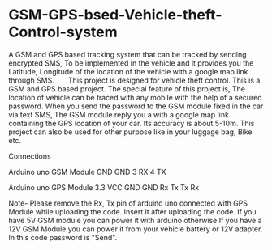 # GSM-GPS-bsed-Vehicle-theft-Control-system
A  GSM  and  GPS  based  tracking  system  that  can  be  tracked  by  sending  encrypted SMS,  To  be  implemented  in  the  vehicle  and  it  provides  you  the  Latitude,  Longitude of   the   location   of   the   vehicle   with   a   google   map   link   through   SMS.       
This project is designed for vehicle theft control. This is a GSM and GPS based project. The special feature of this project is, The location of vehicle can be traced with any mobile with the help of a secured password. When you send the password to the GSM module fixed in the car via text SMS, The GSM module reply you a with a google map link containing the GPS location of your car.
Its accuracy is about 5-10m.
This project can also be used for other purpose like in your luggage bag, Bike etc.

Connections

Arduino uno            GSM Module
GND                     GND
3                       RX
4                       TX

Arduino uno            GPS Module
3.3                       VCC
GND                       GND
Rx                        Tx
Tx                        Rx

Note- Please remove the Rx, Tx pin of arduino uno connected with GPS Module while uploading the code. Insert it after uploading the code.
If you have 5V GSM module you can power it with arduino otherwise If you have a 12V GSM Module you can power it from your vehicle battery or 12V adapter.
In this code password is "Send".
